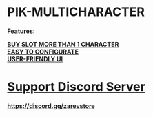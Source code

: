 <h1>PIK-MULTICHARACTER</h1>

<b><u>Features:

BUY SLOT
MORE THAN 1 CHARACTER <br>
EASY TO CONFIGURATE <br>
USER-FRIENDLY UI

<h1>Support Discord Server</h1>
https://discord.gg/zarevstore
